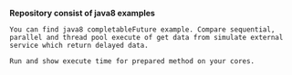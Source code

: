 **Repository consist of java8 examples**

`You can find java8 completableFuture example. Compare sequential, parallel and thread pool execute of get data from simulate external service which return delayed data.`

`Run and show execute time for prepared method on your cores.`
 
 